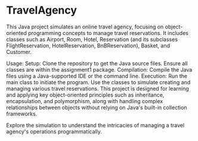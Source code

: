 # TravelAgency
This Java project simulates an online travel agency, focusing on object-oriented programming concepts to manage travel reservations. It includes classes such as Airport, Room, Hotel, Reservation (and its subclasses FlightReservation, HotelReservation, BnBReservation), Basket, and Customer.

Usage:
Setup: Clone the repository to get the Java source files. Ensure all classes are within the assignment1 package.
Compilation: Compile the Java files using a Java-supported IDE or the command line.
Execution: Run the main class to initiate the program. Use the classes to simulate creating and managing various travel reservations.
This project is designed for learning and applying key object-oriented principles such as inheritance, encapsulation, and polymorphism, along with handling complex relationships between objects without relying on Java's built-in collection frameworks.

Explore the simulation to understand the intricacies of managing a travel agency's operations programmatically.
